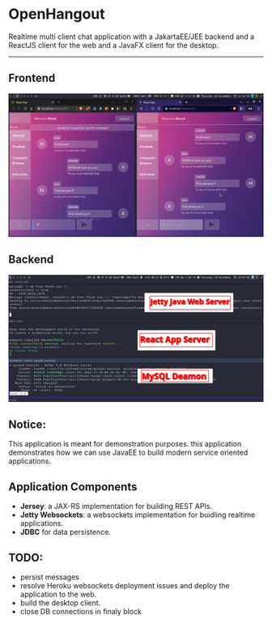 

OpenHangout
==
Realtime multi client chat application with a JakartaEE/JEE backend and a ReactJS client for the web and a JavaFX client for the desktop.

---

## Frontend
![proof1](proof1.png)
## Backend
![proof2](proof2.png)


## Notice: 
This application is meant for demonstration purposes.
this application demonstrates how we can use JavaEE to build modern service oriented applications.


## Application Components
- **Jersey**: a JAX-RS implementation for building REST APIs.
- **Jetty Websockets**: a websockets implementation for buidling realtime applications.
- **JDBC** for data persistence.


## TODO:
- persist messages
- resolve Heroku websockets deployment issues and deploy the application to the web.
- build the desktop client.
- close DB connections in finaly block


